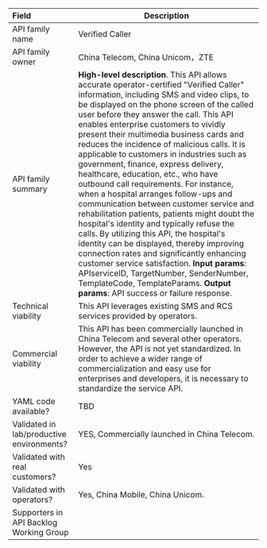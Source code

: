 | **Field**                                 | Description                                                  |
| :---------------------------------------- | ------------------------------------------------------------ |
| API family name                           | Verified Caller                                              |
| API family owner                          | China Telecom, China Unicom，ZTE                             |
| API family summary                        | **High-level description**. This API allows accurate operator-certified "Verified Caller" information, including SMS and video clips, to be displayed on the phone screen of the called user before they answer the call. This API enables enterprise customers to vividly present their multimedia business cards and reduces the incidence of malicious calls. It is applicable to customers in industries such as government, finance, express delivery, healthcare, education, etc., who have outbound call requirements. For instance, when a hospital arranges follow-ups and communication between customer service and rehabilitation patients, patients might doubt the hospital's identity and typically refuse the calls. By utilizing this API, the hospital's identity can be displayed, thereby improving connection rates and significantly enhancing customer service satisfaction. **Input params**: APIserviceID, TargetNumber, SenderNumber, TemplateCode, TemplateParams. **Output params**: API success or failure response. |
| Technical viability                       | This API leverages existing SMS and RCS services provided by operators. |
| Commercial viability                      | This API has been commercially launched in China Telecom and several other operators. However, the API is not yet standardized. In order to achieve a wider range of commercialization and easy use for enterprises and developers, it is necessary to standardize the service API. |
| YAML code available?                      | TBD                                                          |
| Validated in lab/productive environments? | YES, Commercially launched in China Telecom.                 |
| Validated with real customers?            | Yes                                                          |
| Validated with operators?                 | Yes, China Mobile, China Unicom.                             |
| Supporters in API Backlog Working Group   |                                                              |
